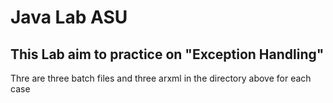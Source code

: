 # Java Lab ASU
## This Lab aim to practice on "Exception Handling" 
Thre are three batch files and three arxml in the directory above for each case 
